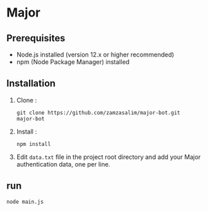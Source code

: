 # Major

## Prerequisites
- Node.js installed (version 12.x or higher recommended)
- npm (Node Package Manager) installed

## Installation

1. Clone :

   ```
   git clone https://github.com/zamzasalim/major-bot.git
   major-bot
   ```

2. Install :

   ```
   npm install
   ```

3. Edit `data.txt` file in the project root directory and add your Major authentication data, one per line.

## run 

```
node main.js
```


